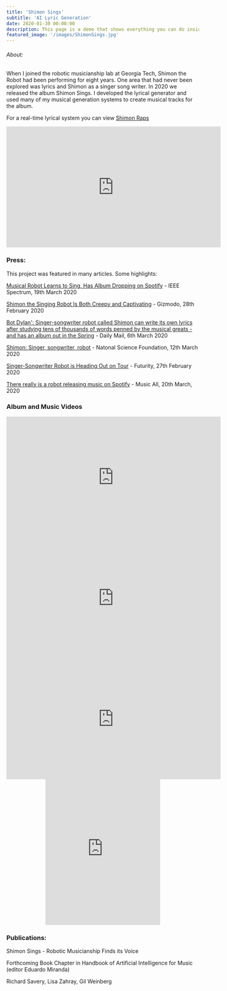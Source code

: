 ```yaml
---
title: 'Shimon Sings'
subtitle: 'AI Lyric Generation'
date: 2020-01-30 00:00:00
description: This page is a demo that shows everything you can do inside portfolio and blog posts.
featured_image: '/images/ShimonSings.jpg'
---
```


###### About:
When I joined the robotic musicianship lab at Georgia Tech, Shimon the Robot had been performing for eight years. One area that had never been explored was lyrics and Shimon as a singer song writer. In 2020 we released the album Shimon Sings. I developed the lyrical generator and used many of my musical generation systems to create musical tracks for the album.

For a real-time lyrical system you can view [Shimon Raps](www.richardsavery.com/shimonraps)

<iframe width="560" height="315" src="https://www.youtube.com/embed/BOck0kPtlfk" frameborder="0" allow="accelerometer; autoplay; encrypted-media; gyroscope; picture-in-picture" allowfullscreen></iframe>

### Press:
This project was featured in many articles. Some highlights:

[Musical Robot Learns to Sing, Has Album Dropping on Spotify](https://spectrum.ieee.org/automaton/robotics/robotics-software/musical-robot-shimon-sing-album-dropping-on-spotify) - IEEE Spectrum, 19th March 2020

[Shimon the Singing Robot Is Both Creepy and Captivating](https://gizmodo.com/shimon-the-singing-robot-is-both-creepy-and-captivating-1841979077) - Gizmodo, 28th February 2020

[Bot Dylan': Singer-songwriter robot called Shimon can write its own lyrics after studying tens of thousands of words penned by the musical greats - and has an album out in the Spring](https://www.dailymail.co.uk/sciencetech/article-8083433/Singer-songwriter-robot-called-Schimon-write-lyrics.html) - Daily Mail, 6th March 2020

[Shimon: Singer, songwriter, robot](https://www.youtube.com/watch?v=Ufk9Fv4h4Ao) - Natonal Science Foundation, 12th March 2020

[Singer-Songwriter Robot is Heading Out on Tour](https://www.futurity.org/shimon-singing-robot-2292272/) - Futurity, 27th February 2020

[There really is a robot releasing music on Spotify](https://musically.com/2020/03/20/there-really-is-a-robot-releasing-music-on-spotify/) - Music All, 20th March, 2020

### Album and Music Videos
<iframe width="560" height="315" src="https://www.youtube.com/embed/wcft3gcspzs" frameborder="0" allow="accelerometer; autoplay; encrypted-media; gyroscope; picture-in-picture" allowfullscreen></iframe>

<iframe width="560" height="315" src="https://www.youtube.com/embed/CtESlHUNsTo" frameborder="0" allow="accelerometer; autoplay; encrypted-media; gyroscope; picture-in-picture" allowfullscreen></iframe>

<iframe width="560" height="315" src="https://www.youtube.com/embed/sHl-Cg2KDbg" frameborder="0" allow="accelerometer; autoplay; encrypted-media; gyroscope; picture-in-picture" allowfullscreen></iframe>


<center>
<iframe src="https://open.spotify.com/embed/album/49mqgxoLXFGP5NnBB5PQAU" width="300" height="380" frameborder="0" allowtransparency="true" allow="encrypted-media"></iframe></center>

### Publications:
 Shimon Sings - Robotic Musicianship Finds its Voice

 Forthcoming Book Chapter in Handbook of Artificial Intelligence for Music (editor Eduardo Miranda)

 Richard Savery, Lisa Zahray, Gil Weinberg
